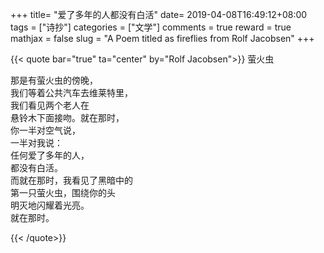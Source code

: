+++
title= "爱了多年的人都没有白活"
date= 2019-04-08T16:49:12+08:00
tags = ["诗抄"]
categories = ["文学"]
comments = true
reward = true
mathjax = false
slug = "A Poem titled as fireflies from Rolf Jacobsen"
+++

{{< quote bar="true" ta="center" by="Rolf Jacobsen">}}
萤火虫<br>

那是有萤火虫的傍晚，<br>
我们等着公共汽车去维莱特里，<br>
我们看见两个老人在<br>
悬铃木下面接吻。就在那时，<br>
你一半对空气说，<br>
一半对我说：<br>
任何爱了多年的人，<br>
都没有白活。<br>
而就在那时，我看见了黑暗中的<br>
第一只萤火虫，围绕你的头<br>
明灭地闪耀着光亮。<br>
就在那时。<br>

{{< /quote>}}
